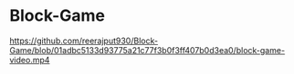 # Block-Game

https://github.com/reerajput930/Block-Game/blob/01adbc5133d93775a21c77f3b0f3ff407b0d3ea0/block-game-video.mp4
